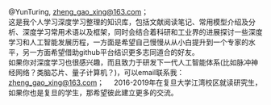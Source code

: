 @YunTuring, zheng_gao_xing@163.com；   
这是我个人学习深度学习整理的知识库，包括文献阅读笔记、常用模型介绍及分析、深度学习常用术语以及框架，同时会结合着科研和工业界的进展探讨一些深度学习和人工智能发展历程，一方面是希望自己慢慢从从小白提升到一个专家的水平，另一方面希望借助github平台结识更多志同道合的好友。   
如果你对深度学习也很感兴趣，而且致力于研发下一代人工智能体系(比如脉冲神经网络？类脑芯片、量子计算机？)，可以email联系我：zheng_gao_xing@163.com；     2016-2019年在复旦大学江湾校区就读研究生，如果你也是复旦的学生，那希望彼此建立更多的交流。
